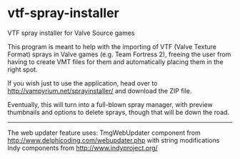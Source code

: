 vtf-spray-installer
===================

VTF spray installer for Valve Source games

This program is meant to help with the importing of VTF (Valve Texture Format) sprays in Valve games (e.g. Team Fortress
2), freeing the user from having to create VMT files for them and automatically placing them in the right spot.

If you wish just to use the application, head over to http://vampyrium.net/sprayinstaller/ and download the ZIP file.

Eventually, this will turn into a full-blown spray manager, with preview thumbnails and options to delete sprays, though
that will be down the road.

--------------------

The web updater feature uses:
    TmgWebUpdater component from http://www.delphicoding.com/webupdater.php with string modifications
    Indy components from http://www.indyproject.org/